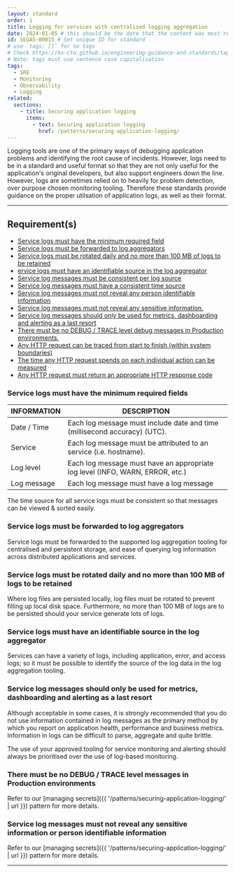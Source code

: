 ```yaml
---
layout: standard
order: 1
title: Logging for services with centralised logging aggregation
date: 2024-01-05 # this should be the date that the content was most recently amended or formally reviewed
id: SEGAS-00015 # Set unique ID for standard
# use `tags: []` for no tags
# Check https://ho-cto.github.io/engineering-guidance-and-standards/tags/ for existing tags
# Note: tags must use sentence case capitalisation
tags:
  - SRE
  - Monitoring
  - Observability
  - Logging
related: 
  sections:
    - title: Securing application logging
      items:
        - text: Securing application logging
          href: /patterns/securing-application-logging/ 
---
```


<!-- Standard description -->

Logging tools are one of the primary ways of debugging application problems and identifying the root cause of incidents. However, logs need to be in a standard and useful format so that they are not only useful for the application's original developers, but also support engineers down the line. However, logs are sometimes relied on to heavily for problem detection, over purpose chosen monitoring tooling. Therefore these standards provide guidance on the proper utilsation of application logs, as well as their format.

<!-- 

# Notes on line breaks

Please see https://x-govuk.github.io/govuk-eleventy-plugin/markdown/#line-breaks for notes on usage of line breaks.

# Notes on using links

Internal links need to follow this format:
[link text to internal page]({{ '/standards/writing-a-standard/' | url }})
Note the use of the `url` filter. This ensures the link is appended to the base URL of the webpage correctly.

Anchor tags, such as those used when listing the requirements at the top of the 'Requirements' section, should use HTML URL Encoding. This ensures links to headers with punctuation will work as expected. You can obtain the HTML URL Encodeded link by running the site locally, inspecting the appropriate <h3> element in the browser's developer tools and copying the value from the 'id' attribute.

External links follow standard markdown formatting:
[link text to external page](https://example.com)
-->

---

## Requirement(s)

<!-- Populate list for each requirement (there can be more than 2) -->

<!--

# Notes on anchor links

Use HTML URL encoding as in the 'Notes on links' above, to ensure that links to headers with punctuation works as expected. For example:

[Product documentation MUST include build, release and deployment processes](#product-documentation-must-include-build%2C-release-and-deployment-processes)

-->

- [Service logs must have the minimum required field](#service-logs-must-have-the-minimum-required-fields)
- [Service logs must be forwarded to log aggregators](#service-logs-must-be-forwarded-to-log-aggregators)
- [Service logs must be rotated daily and no more than 100 MB of logs to be retained](#service-logs-must-be-rotated-daily-and-no-more-than-100-mb-of-logs-to-be-retained) <!-- Some overlap -->
- [ervice logs must have an identifiable source in the log aggregator](#service-logs-must-have-an-identifiable-source-in-the-log-aggregator)
- [Service log messages must be consistent per log source](#service-log-messages-must-be-consistent-per-log-source)
- [Service log messages must have a consistent time source](#service-log-messages-must-have-a-consistent-time-source)
- [Service log messages must not reveal any person identifiable information](#service-log-messages-must-not-reveal-any-person-identifiable-information) <!-- overlap -->
- [Service log messages must not reveal any sensitive information.](#service-log-messages-must-not-reveal-any-sensitive-information) <!-- overlap -->
- [Service log messages should only be used for metrics, dashboarding and alerting as a last resort](#service-log-messages-should-only-be-used-for-metrics-dashboarding-and-alerting-as-a-last-resort)
- [There must be no DEBUG / TRACE level debug messages in Production environments.](#there-must-be-no-debug--trace-level-debug-messages-in-production-environments) <!-- overlap -->
- [Any HTTP request can be traced from start to finish (within system boundaries)](#any-http-request-can-be-traced-from-start-to-finish-within-system-boundaries)
- [The time any HTTP request spends on each individual action can be measured](#the-time-any-http-request-spends-on-each-individual-action-can-be-measured)
- [Any HTTP request must return an appropriate HTTP response code](#any-http-request-must-return-an-appropriate-http-response-code)

### Service logs must have the minimum required fields

<table><thead><tr><th>INFORMATION</th><th>DESCRIPTION</th></tr></thead><tbody><tr><td>Date / Time</td><td>Each log message must include date and time (millisecond accuracy) (UTC).</td></tr><tr><td>Service</td><td>Each log message must be attributed to an service (i.e. hostname).</td></tr><tr><td>Log level</td><td>Each log message must have an appropriate log level (INFO, WARN, ERROR, etc.)</td></tr><tr><td>Log message</td><td>Each log message must have a log message</td></tr></tbody></table>

The time source for all service logs must be consistent so that messages can be viewed & sorted easily.

### Service logs must be forwarded to log aggregators

Service logs must be forwarded to the supported log aggregation tooling for centralised and persistent storage, and ease of querying log information across distributed applications and services.

### Service logs must be rotated daily and no more than 100 MB of logs to be retained

Where log files are persisted locally, log files must be rotated to prevent filling up local disk space. Furthermore, no more than 100 MB of logs are to be persisted should your service generate lots of logs.

### Service logs must have an identifiable source in the log aggregator

Services can have a variety of logs, including application, error, and access logs; so it must be possible to identify the source of the log data in the log aggregation tooling.

### Service log messages should only be used for metrics, dashboarding and alerting as a last resort
Although acceptable in some cases, it is strongly recommended that you do not use information contained in log messages as the primary method by which you report on application health, performance and business metrics. Information in logs can be difficult to parse, aggregate and quite brittle.

The use of your approved tooling for service monitoring and alerting should always be prioritised over the use of log-based monitoring.

### There must be no DEBUG / TRACE level messages in Production environments

Refer to our [managing secrets]({{ '/patterns/securing-application-logging/' | url }}) pattern for more details.

### Service log messages must not reveal any sensitive information or person identifiable information

Refer to our [managing secrets]({{ '/patterns/securing-application-logging/' | url }}) pattern for more details.

---
